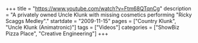 +++
title = "https://www.youtube.com/watch?v=Ftm68QTqnCg"
description = "A privately owned Uncle Klunk with missing cosmetics performing "Ricky Scaggs Medley"."
startdate = "2009-11-15"
pages = ["Country Klunk", "Uncle Klunk (Animatronic)"]
tags = ["Videos"]
categories = ["ShowBiz Pizza Place", "Creative Engineering"]
+++
